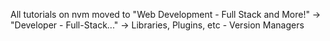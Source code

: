 All tutorials on nvm moved to "Web Development - Full Stack and More!" -> "Developer - Full-Stack..." -> Libraries, Plugins, etc - Version Managers